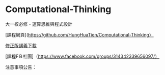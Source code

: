 # Computational-Thinking
大一校必修 - 運算思維與程式設計

[課程網頁](https://github.com/HungHuaTien/Computational-Thinking）

[修正版講義下載](https://is.gd/jB0BQE)

[課程FＢ社團]（https://www.facebook.com/groups/314342339656097/）


注意事項公告：



